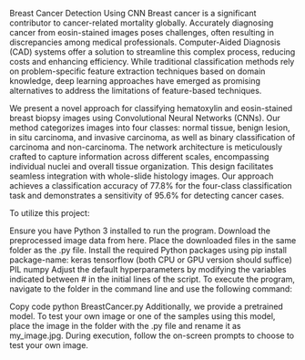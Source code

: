 Breast Cancer Detection Using CNN
Breast cancer is a significant contributor to cancer-related mortality globally. Accurately diagnosing cancer from eosin-stained images poses challenges, often resulting in discrepancies among medical professionals. Computer-Aided Diagnosis (CAD) systems offer a solution to streamline this complex process, reducing costs and enhancing efficiency. While traditional classification methods rely on problem-specific feature extraction techniques based on domain knowledge, deep learning approaches have emerged as promising alternatives to address the limitations of feature-based techniques.

We present a novel approach for classifying hematoxylin and eosin-stained breast biopsy images using Convolutional Neural Networks (CNNs). Our method categorizes images into four classes: normal tissue, benign lesion, in situ carcinoma, and invasive carcinoma, as well as binary classification of carcinoma and non-carcinoma. The network architecture is meticulously crafted to capture information across different scales, encompassing individual nuclei and overall tissue organization. This design facilitates seamless integration with whole-slide histology images. Our approach achieves a classification accuracy of 77.8% for the four-class classification task and demonstrates a sensitivity of 95.6% for detecting cancer cases.

To utilize this project:

Ensure you have Python 3 installed to run the program.
Download the preprocessed image data from here. Place the downloaded files in the same folder as the .py file.
Install the required Python packages using pip install package-name:
keras
tensorflow (both CPU or GPU version should suffice)
PIL
numpy
Adjust the default hyperparameters by modifying the variables indicated between # in the initial lines of the script.
To execute the program, navigate to the folder in the command line and use the following command:

Copy code
python BreastCancer.py
Additionally, we provide a pretrained model. To test your own image or one of the samples using this model, place the image in the folder with the .py file and rename it as my_image.jpg. During execution, follow the on-screen prompts to choose to test your own image.